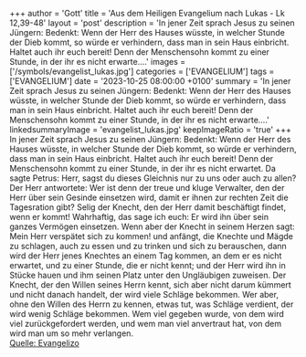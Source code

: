 +++
author = 'Gott'
title = 'Aus dem Heiligen Evangelium nach Lukas - Lk 12,39-48'
layout = 'post'
description = 'In jener Zeit sprach Jesus zu seinen Jüngern: Bedenkt: Wenn der Herr des Hauses wüsste, in welcher Stunde der Dieb kommt, so würde er verhindern, dass man in sein Haus einbricht. Haltet auch ihr euch bereit! Denn der Menschensohn kommt zu einer Stunde, in der ihr es nicht erwarte....'
images = ['/symbols/evangelist_lukas.jpg']
categories = ['EVANGELIUM']
tags = ['EVANGELIUM']
date = '2023-10-25 08:00:00 +0100'
summary = 'In jener Zeit sprach Jesus zu seinen Jüngern: Bedenkt: Wenn der Herr des Hauses wüsste, in welcher Stunde der Dieb kommt, so würde er verhindern, dass man in sein Haus einbricht. Haltet auch ihr euch bereit! Denn der Menschensohn kommt zu einer Stunde, in der ihr es nicht erwarte....'
linkedsummaryImage = 'evangelist_lukas.jpg'
keepImageRatio = 'true'
+++
In jener Zeit sprach Jesus zu seinen Jüngern: Bedenkt: Wenn der Herr des Hauses wüsste, in welcher Stunde der Dieb kommt, so würde er verhindern, dass man in sein Haus einbricht.
Haltet auch ihr euch bereit! Denn der Menschensohn kommt zu einer Stunde, in der ihr es nicht erwartet.<!--more-->
Da sagte Petrus: Herr, sagst du dieses Gleichnis nur zu uns oder auch zu allen?
Der Herr antwortete: Wer ist denn der treue und kluge Verwalter, den der Herr über sein Gesinde einsetzen wird, damit er ihnen zur rechten Zeit die Tagesration gibt?
Selig der Knecht, den der Herr damit beschäftigt findet, wenn er kommt!
Wahrhaftig, das sage ich euch: Er wird ihn über sein ganzes Vermögen einsetzen.
Wenn aber der Knecht in seinem Herzen sagt: Mein Herr verspätet sich zu kommen! und anfängt, die Knechte und Mägde zu schlagen, auch zu essen und zu trinken und sich zu berauschen,
dann wird der Herr jenes Knechtes an einem Tag kommen, an dem er es nicht erwartet, und zu einer Stunde, die er nicht kennt; und der Herr wird ihn in Stücke hauen und ihm seinen Platz unter den Ungläubigen zuweisen.
Der Knecht, der den Willen seines Herrn kennt, sich aber nicht darum kümmert und nicht danach handelt, der wird viele Schläge bekommen.
Wer aber, ohne den Willen des Herrn zu kennen, etwas tut, was Schläge verdient, der wird wenig Schläge bekommen. Wem viel gegeben wurde, von dem wird viel zurückgefordert werden, und wem man viel anvertraut hat, von dem wird man um so mehr verlangen.<br> [Quelle: Evangelizo](https://evangeliumtagfuertag.org/DE/gospel)
